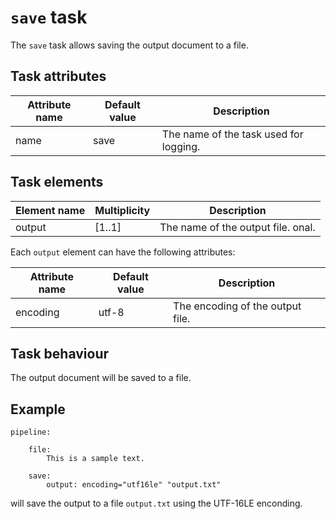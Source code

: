 # `save` task

The `save` task allows saving the output document to a file.

## Task attributes

| Attribute name | Default value | Description                            |
| -------------- | ------------- | -------------------------------------- |
| name           | save          | The name of the task used for logging. |

## Task elements

| Element name | Multiplicity | Description                        |
| ------------ | ------------ | ---------------------------------- |
| output       | [1..1]       | The name of the output file. onal. |

Each `output` element can have the following attributes:

| Attribute name | Default value               | Description                      |
| -------------- | --------------------------- | -------------------------------- |
| encoding       | utf-8                       | The encoding of the output file. |

## Task behaviour

The output document will be saved to a file.

## Example

``` klartext
pipeline:

    file:
        This is a sample text.

    save:
        output: encoding="utf16le" "output.txt"
```

will save the output to a file `output.txt` using the UTF-16LE enconding.
